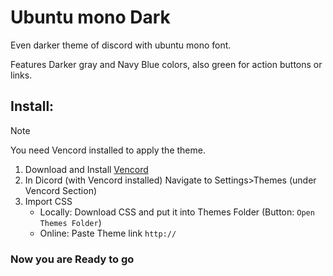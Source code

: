 # Ubuntu mono Dark
Even darker theme of discord with ubuntu mono font.

Features Darker gray and Navy Blue colors, also green for action buttons or links.

## Install:

> [!Note]
> You need Vencord installed to apply the theme.

1. Download and Install [Vencord](https://vencord.dev/download/)
2. In Dicord (with Vencord installed) Navigate to Settings>Themes (under Vencord Section)
3. Import CSS
   - Locally: Download CSS and put it into Themes Folder (Button: `Open Themes Folder`)
   - Online: Paste Theme link `http://`

### Now you are Ready to go
